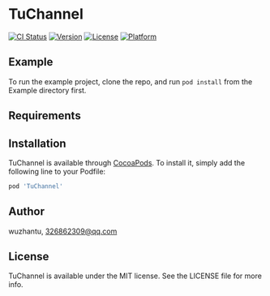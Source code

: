 # TuChannel

[![CI Status](https://img.shields.io/travis/wuzhantu/TuChannel.svg?style=flat)](https://travis-ci.org/wuzhantu/TuChannel)
[![Version](https://img.shields.io/cocoapods/v/TuChannel.svg?style=flat)](https://cocoapods.org/pods/TuChannel)
[![License](https://img.shields.io/cocoapods/l/TuChannel.svg?style=flat)](https://cocoapods.org/pods/TuChannel)
[![Platform](https://img.shields.io/cocoapods/p/TuChannel.svg?style=flat)](https://cocoapods.org/pods/TuChannel)

## Example

To run the example project, clone the repo, and run `pod install` from the Example directory first.

## Requirements

## Installation

TuChannel is available through [CocoaPods](https://cocoapods.org). To install
it, simply add the following line to your Podfile:

```ruby
pod 'TuChannel'
```

## Author

wuzhantu, 326862309@qq.com

## License

TuChannel is available under the MIT license. See the LICENSE file for more info.
